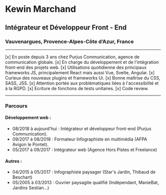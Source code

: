 # Kewin Marchand
## Intégrateur et Développeur Front - End
### Vauvenargues, Provence-Alpes-Côte d’Azur, France 

---

[x] En poste depuis 3 ans chez Purjus Communication, agence de communication globale.
[x] En charge du développement et de l'intégration front-end des projets web.
[x] Utilisations quotidienne des principaux frameworks JS, principalement React mais aussi Vue, Svelte, Angular.
[x] Curieux des nouveaux plugins et frameworks Ui.
[x] Bonne maîtrise du CSS, SASS, JSS.
[x] Attention portée aux problématiques liées à l'accessibilité et à la RGPD.
[x] Ecriture de fonctions de tests unitaires.
[x] Code review.

---

### Parcours
#### Développement web :

- 08/2018 à aujourd'hui : Intégrateur et développeur front-end (Purjus Communication).
- 09/2017 à 08/2018 : Formateur Infographiste en multimédia (AFPA Avigon le Pontet).
- 05/2017 à 09/2017 : Intégrateur web (Agence Hors Pistes et Freelance)

#### Autres :
- 04/2015 à 05/2017 : Infographiste paysager (Star's Jardin, Thibaud de Beschart)
- 05/2005 à 03/2013 : Ouvrier paysagite qualifié (Indépendant, ManieBat, Jardins Sestian...)


<!--
**kewinMarchand/kewinMarchand** is a ✨ _special_ ✨ repository because its `README.md` (this file) appears on your GitHub profile.

Here are some ideas to get you started:

- 🔭 I’m currently working on ...
- 🌱 I’m currently learning ...
- 👯 I’m looking to collaborate on ...
- 🤔 I’m looking for help with ...
- 💬 Ask me about ...
- 📫 How to reach me: ...
- 😄 Pronouns: ...
- ⚡ Fun fact: ...
-->
